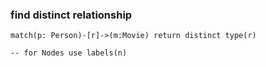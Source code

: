 ### find distinct relationship
```
match(p: Person)-[r]->(m:Movie) return distinct type(r)

-- for Nodes use labels(n)
```